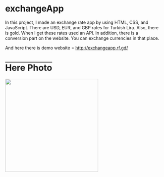 # exchangeApp
In this project, I made an exchange rate app by using HTML, CSS, and JavaScript. There are USD, EUR, and GBP rates for Turkish Lira. Also, there is gold. When I get these rates used an API. In addition, there is a conversion part on the website. You can exchange currencies in that place. 

And here there is demo website = http://exchangeapp.rf.gd/

<h1 style="text-decoration: overline;">Here Photo</h1>
<img src="https://github.com/bayramcinar/exchangeApp/assets/99193151/2c33e330-6ea4-4e97-a9b7-3bf5f54eb4f7" style="width: 300px;">

